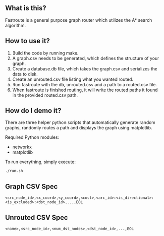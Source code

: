 
## What is this?

Fastroute is a general purpose graph router which utilizes the A\* search algorithm.



## How to use it?

1. Build the code by running make.
2. A graph.csv needs to be generated, which defines the structure of your graph.
3. Create a database.db file, which takes the graph.csv and serializes the data to disk.
4. Create an unrouted.csv file listing what you wanted routed.
5. Run fastroute with the db, unrouted.csv and a path to a routed.csv file.
6. When fastroute is finished routing, it will write the routed paths it found in the provided routed.csv path.

## How do I demo it?

There are three helper python scripts that automatically generate random graphs, randomly
routes a path and displays the graph using matplotlib. 

Required Python modules:

* networkx
* matplotlib

To run everything, simply execute:

```bash
./run.sh
```

## Graph CSV Spec

```csv
<src_node_id>,<x_coord>,<y_coord>,<cost>,<arc_id>:<is_directional>:<is_excluded>:<dst_node_id>,...,EOL
```

## Unrouted CSV Spec

```csv
<name>,<src_node_id>,<num_dst_nodes>,<dst_node_id>,...,EOL
```




